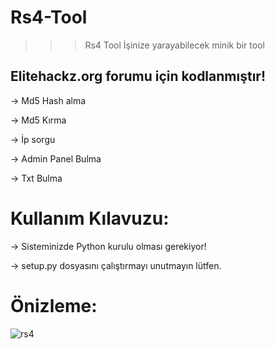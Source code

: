 # Rs4-Tool
>>> Rs4 Tool İşinize yarayabilecek minik bir tool

## Elitehackz.org forumu için kodlanmıştır!

-> Md5 Hash alma

-> Md5 Kırma

-> İp sorgu

-> Admin Panel Bulma

-> Txt Bulma

# Kullanım Kılavuzu:

-> Sisteminizde Python kurulu olması gerekiyor!

-> setup.py dosyasını çalıştırmayı unutmayın lütfen.

# Önizleme:
![rs4](https://user-images.githubusercontent.com/90040826/151874558-61a7df4d-d496-48f0-990d-d4c1bb319617.png)
